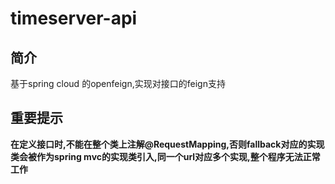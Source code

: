 # timeserver-api

## 简介
基于spring cloud 的openfeign,实现对接口的feign支持

## 重要提示

**在定义接口时,不能在整个类上注解@RequestMapping,否则fallback对应的实现类会被作为spring mvc的实现类引入,同一个url对应多个实现,整个程序无法正常工作**
